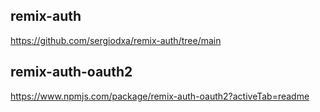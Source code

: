 
## remix-auth
https://github.com/sergiodxa/remix-auth/tree/main

## remix-auth-oauth2
https://www.npmjs.com/package/remix-auth-oauth2?activeTab=readme
